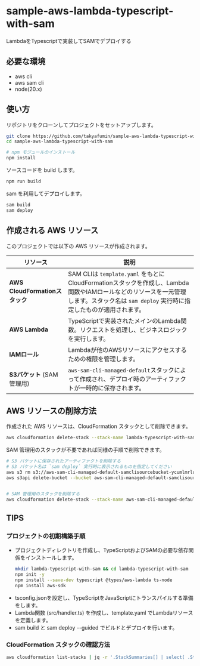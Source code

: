 # sample-aws-lambda-typescript-with-sam

LambdaをTypescriptで実装してSAMでデプロイする

## 必要な環境

- aws cli
- aws sam cli
- node(20.x)

## 使い方

リポジトリをクローンしてプロジェクトをセットアップします。

```bash
git clone https://github.com/takyafumin/sample-aws-lambda-typescript-with-sam
cd sample-aws-lambda-typescript-with-sam

# npm モジュールのインストール
npm install
```

ソースコードを build します。
```bash
npm run build
```

sam を利用してデプロイします。

```bash
sam build
sam deploy
```

## 作成される AWS リソース

このプロジェクトでは以下の AWS リソースが作成されます。

|            リソース            |                                                                                         説明                                                                                          |
| ------------------------------ | ------------------------------------------------------------------------------------------------------------------------------------------------------------------------------------- |
| **AWS CloudFormationスタック** | SAM CLIは `template.yaml` をもとにCloudFormationスタックを作成し、Lambda関数やIAMロールなどのリソースを一元管理します。スタック名は `sam deploy` 実行時に指定したものが適用されます。 |
| **AWS Lambda**                 | TypeScriptで実装されたメインのLambda関数。リクエストを処理し、ビジネスロジックを実行します。                                                                                          |
| **IAMロール**                  | Lambdaが他のAWSリソースにアクセスするための権限を管理します。                                                                                                                         |
| **S3バケット** (SAM管理用)     | `aws-sam-cli-managed-default`スタックによって作成され、デプロイ時のアーティファクトが一時的に保存されます。                                                                           |


## AWS リソースの削除方法

作成された AWS リソースは、CloudFormation スタックとして削除できます。

```bash
aws cloudformation delete-stack --stack-name lambda-typescript-with-sam
```

SAM 管理用のスタックが不要であれば同様の手順で削除できます。

```bash
# S3 バケットに保存されたアーティファクトを削除する
# S3 バケット名は `sam deploy` 実行時に表示されるものを指定してください
aws s3 rm s3://aws-sam-cli-managed-default-samclisourcebucket-ycumlmrluwjh --recursive
aws s3api delete-bucket --bucket aws-sam-cli-managed-default-samclisourcebucket-ycumlmrluwjh


# SAM 管理用のスタックを削除する
aws cloudformation delete-stack --stack-name aws-sam-cli-managed-default
```

## TIPS

### プロジェクトの初期構築手順

- プロジェクトディレクトリを作成し、TypeScriptおよびSAMの必要な依存関係をインストールします。
   ```bash
   mkdir lambda-typescript-with-sam && cd lambda-typescript-with-sam
   npm init -y
   npm install --save-dev typescript @types/aws-lambda ts-node
   npm install aws-sdk
   ```
- tsconfig.jsonを設定し、TypeScriptをJavaScriptにトランスパイルする準備をします。
- Lambda関数 (src/handler.ts) を作成し、template.yaml でLambdaリソースを定義します。
- sam build と sam deploy --guided でビルドとデプロイを行います。

### CloudFormation スタックの確認方法

```bash
aws cloudformation list-stacks | jq -r '.StackSummaries[] | select( .StackStatus != "DELETE_COMPLETE" ) | .StackName'
```
